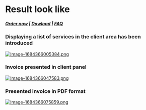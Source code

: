 # Result look like

#####  [Order now](https://puqcloud.com/whmcs-addon-puq-customization.php) | [Dowload](https://download.puqcloud.com/WHMCS/addons/PUQ-Customization/) | [FAQ](https://faq.puqcloud.com/)

### Displaying a list of services in the client area has been introduced

[![image-1684366005384.png](https://doc.puq.info/uploads/images/gallery/2023-05/scaled-1680-/image-1684366005384.png)](https://doc.puq.info/uploads/images/gallery/2023-05/image-1684366005384.png)

### Invoice presented in client panel

[![image-1684366047583.png](https://doc.puq.info/uploads/images/gallery/2023-05/scaled-1680-/image-1684366047583.png)](https://doc.puq.info/uploads/images/gallery/2023-05/image-1684366047583.png)

### Presented invoice in PDF format

[![image-1684366075859.png](https://doc.puq.info/uploads/images/gallery/2023-05/scaled-1680-/image-1684366075859.png)](https://doc.puq.info/uploads/images/gallery/2023-05/image-1684366075859.png)
